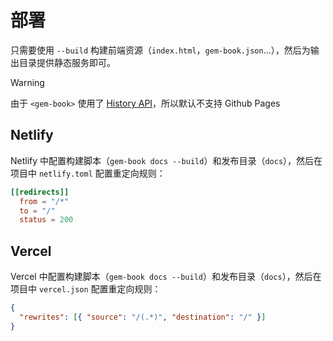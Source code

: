 # 部署

只需要使用 `--build` 构建前端资源（`index.html`，`gem-book.json`...），然后为输出目录提供静态服务即可。

> [!WARNING]
> 由于 `<gem-book>` 使用了 [History API](https://developer.mozilla.org/en-US/docs/Web/API/History)，所以默认不支持 Github Pages

## Netlify

Netlify 中配置构建脚本（`gem-book docs --build`）和发布目录（`docs`），然后在项目中 `netlify.toml` 配置重定向规则：

```toml
[[redirects]]
  from = "/*"
  to = "/"
  status = 200
```

## Vercel

Vercel 中配置构建脚本（`gem-book docs --build`）和发布目录（`docs`），然后在项目中 `vercel.json` 配置重定向规则：

```json
{
  "rewrites": [{ "source": "/(.*)", "destination": "/" }]
}
```
